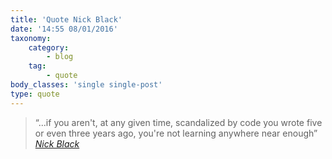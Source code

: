 ```yaml
---
title: 'Quote Nick Black'
date: '14:55 08/01/2016'
taxonomy:
    category:
        - blog
    tag:
        - quote
body_classes: 'single single-post'
type: quote
---
```


>“...if you aren't, at any given time, scandalized by code you wrote five or even three years ago, you're not learning anywhere near enough” 
<cite><a href="#">Nick Black</a></cite>
